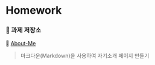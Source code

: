 # Homework

### :file_folder: 과제 저장소

:small_blue_diamond: [About-Me](hhttps://github.com/yzz2y/homework/blob/main/md/about-me.md)

> 마크다운(Markdown)을 사용하여 자기소개 페이지 만들기
